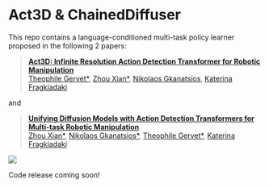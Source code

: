 # Act3D & ChainedDiffuser


This repo contains a language-conditioned multi-task policy learner proposed in the following 2 papers:

> **[Act3D: Infinite Resolution Action Detection Transformer for Robotic Manipulation](https://act3d.github.io/)**  
> [Theophile Gervet*](https://theophilegervet.github.io/), [Zhou Xian*](https://zhou-xian.com/), [Nikolaos Gkanatsios](https://nickgkan.github.io/), [Katerina Fragkiadaki](https://www.cs.cmu.edu/~katef/)  

and 

> **[Unifying Diffusion Models with Action Detection Transformers for Multi-task Robotic Manipulation](https://chained-diffuser.github.io/)**  
> [Zhou Xian*](https://zhou-xian.com/), [Nikolaos Gkanatsios*](https://nickgkan.github.io/), [Theophile Gervet*](https://theophilegervet.github.io/), [Katerina Fragkiadaki](https://www.cs.cmu.edu/~katef/)  


![](imgs/tasks.png)

Code release coming soon!

